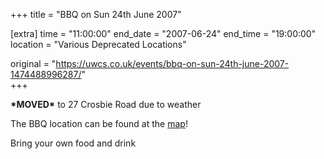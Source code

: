+++
title = "BBQ on Sun 24th June 2007"

[extra]
time = "11:00:00"
end_date = "2007-06-24"
end_time = "19:00:00"
location = "Various Deprecated Locations"

original = "https://uwcs.co.uk/events/bbq-on-sun-24th-june-2007-1474488996287/"    
+++

**\*MOVED\*** to 27 Crosbie Road due to weather

The BBQ location can be found at the [map](http://www.bucko.me.uk/images/maptocrosbie.png)\!

Bring your own food and drink


